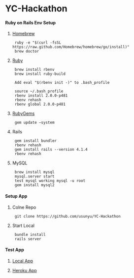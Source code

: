 YC-Hackathon
============

#### Ruby on Rails Env Setup
1. [Homebrew](http://brew.sh/)

        ruby -e "$(curl -fsSL https://raw.github.com/Homebrew/homebrew/go/install)"
        brew doctor

2. [Ruby](https://www.ruby-lang.org/en/)

        brew install rbenv
        brew install ruby-build
  
        Add eval "$(rbenv init -)" to .bash_profile

        source ~/.bash_profile
        rbenv install 2.0.0-p481
        rbenv rehash
        rbenv global 2.0.0-p481

3. [RubyGems](https://rubygems.org)

        gem update —system

4. Rails

        gem install bundler
        rbenv rehash
        gem install rails --version 4.1.4
        rbenv rehash

5. MySQL

        brew install mysql
        mysql.server start
        test mysql working mysql -u root
        gem install mysql2
        

#### Setup App
1. Colne Repo

        git clone https://github.com/usunyu/YC-Hackathon

2. Start Local
        
        bundle install
        rails server

#### Test App
1. [Local App](http://localhost:3000/)

2. [Heroku App](http://first-test-project.herokuapp.com/)
